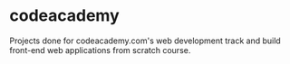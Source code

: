 # codeacademy
Projects done for codeacademy.com's web development track and build front-end web applications from scratch course. 
